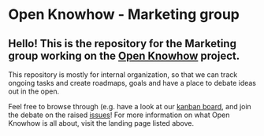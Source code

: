 # Open Knowhow - Marketing group

## Hello! This is the repository for the Marketing group working on the [Open Knowhow](<https://openknowhow.org/>) project.

This repository is mostly for internal organization, so that we can track ongoing tasks and create roadmaps, goals and have a place to debate ideas out in the open. 

Feel free to browse through (e.g. have a look at our [kanban board](<https://github.com/OpenKnowHow/okh-marketing/projects/1>), and join the debate on the raised [issues](<https://github.com/OpenKnowHow/okh-marketing/issues>)! For more information on what Open Knowhow is all about, visit the landing page listed above.

